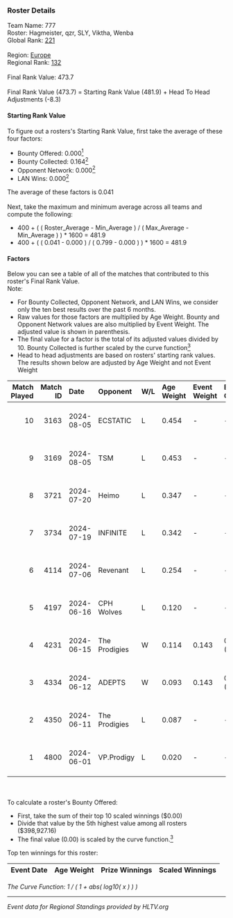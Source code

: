 ### Roster Details<br />
Team Name: 777<br />
Roster: Hagmeister, qzr, SLY, Viktha, Wenba<br />
Global Rank: [221](../../standings_global_2024_11_25.md)<br />
<br />
Region: [Europe]( ../../standings_europe_2024_11_25.md)<br />
Regional Rank: [132]( ../../standings_europe_2024_11_25.md)<br />
<br />
Final Rank Value:  473.7<br />
<br />
Final Rank Value (473.7) = Starting Rank Value (481.9) + Head To Head Adjustments (-8.3)<br />

#### Starting Rank Value<br />
To figure out a rosters's Starting Rank Value, first take the average of these four factors:<br />
- Bounty Offered: 0.000[<sup>1</sup>](#table2)
- Bounty Collected: 0.164[<sup>2</sup>](#table1)
- Opponent Network: 0.000[<sup>2</sup>](#table1)
- LAN Wins: 0.000[<sup>2</sup>](#table1)

The average of these factors is 0.041<br />
<br />
Next, take the maximum and minimum average across all teams and compute the following:<br />
- 400 + ( ( Roster_Average - Min_Average ) / ( Max_Average - Min_Average ) ) * 1600 = 481.9
- 400 + ( ( 0.041 - 0.000 ) / ( 0.799 - 0.000 ) ) * 1600 = 481.9


#### Factors<br />
Below you can see a table of all of the matches that contributed to this roster's Final Rank Value.<br />
Note:<br />

- For Bounty Collected, Opponent Network, and LAN Wins, we consider only the ten best results over the past 6 months.
- Raw values for those factors are multiplied by Age Weight. Bounty and Opponent Network values are also multiplied by Event Weight. The adjusted value is shown in parenthesis.
- The final value for a factor is the total of its adjusted values divided by 10. Bounty Collected is further scaled by the curve function[<sup>3</sup>](#curveFunction)
- Head to head adjustments are based on rosters' starting rank values. The results shown below are adjusted by Age Weight and not Event Weight
<span id="table1"></span><br />


| Match Played | Match ID | Date       | Opponent      | W/L | Age Weight | Event Weight | Bounty Collected | Opponent Network | LAN Wins  | H2H Adj. | Roster                                 |
| -: | -: | :- | :- | :- | :- | :- | :- | :- | :- | -: | :- |
|           10 |     3163 | 2024-08-05 | ECSTATIC      | L   | 0.454      | -            | -                | -                | -         |    -0.97 | Hagmeister, qzr, SLY, Viktha, Wenba    |
|            9 |     3169 | 2024-08-05 | TSM           | L   | 0.453      | -            | -                | -                | -         |    -0.89 | Hagmeister, qzr, SLY, Viktha, Wenba    |
|            8 |     3721 | 2024-07-20 | Heimo         | L   | 0.347      | -            | -                | -                | -         |    -2.87 | Hagmeister, qzr, SLY, Viktha, Wenba    |
|            7 |     3734 | 2024-07-19 | INFINITE      | L   | 0.342      | -            | -                | -                | -         |    -4.75 | Hagmeister, qzr, SLY, Viktha, Wenba    |
|            6 |     4114 | 2024-07-06 | Revenant      | L   | 0.254      | -            | -                | -                | -         |    -0.99 | Hagmeister, qzr, SLY, Viktha, Wenba    |
|            5 |     4197 | 2024-06-16 | CPH Wolves    | L   | 0.120      | -            | -                | -                | -         |    -0.46 | Hagmeister, qzr, SLY, Viktha, Wenba    |
|            4 |     4231 | 2024-06-15 | The Prodigies | W   | 0.114      | 0.143        | 0.005 (0.000)    | 0.005 (0.000)    | 0 (0.000) |     2.52 | Hagmeister, qzr, SLY, Viktha, Wenba    |
|            3 |     4334 | 2024-06-12 | ADEPTS        | W   | 0.093      | 0.143        | 0.000 (0.000)    | 0.025 (0.000)    | 0 (0.000) |     1.14 | Hagmeister, qzr, SLY, Viktha, Wenba    |
|            2 |     4350 | 2024-06-11 | The Prodigies | L   | 0.087      | -            | -                | -                | -         |    -0.82 | Hagmeister, qzr, SLY, Viktha, Wenba    |
|            1 |     4800 | 2024-06-01 | VP.Prodigy    | L   | 0.020      | -            | -                | -                | -         |    -0.17 | Affava, Hagmeister, qzr, Viktha, Wenba |

<br />
<span id="table2"></span><br />
To calculate a roster's Bounty Offered:<br />

- First, take the sum of their top 10 scaled winnings ($0.00)
- Divide that value by the 5th highest value among all rosters ($398,927.16)
- The final value (0.00) is scaled by the curve function.[<sup>3</sup>](#curveFunction)

Top ten winnings for this roster:<br />

| Event Date | Age Weight | Prize Winnings | Scaled Winnings |
| :- | -: | :- | :- |


<span id="curveFunction"></span>_The Curve Function: 1 / ( 1 + abs( log10( x ) ) )_<br />

---
_Event data for Regional Standings provided by HLTV.org_<br />
